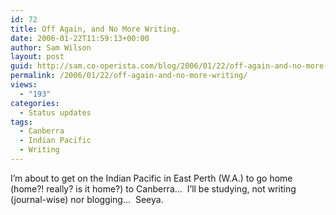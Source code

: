 ```yaml
---
id: 72
title: Off Again, and No More Writing.
date: 2006-01-22T11:59:13+00:00
author: Sam Wilson
layout: post
guid: http://sam.co-operista.com/blog/2006/01/22/off-again-and-no-more-writing/
permalink: /2006/01/22/off-again-and-no-more-writing/
views:
  - "193"
categories:
  - Status updates
tags:
  - Canberra
  - Indian Pacific
  - Writing
---
```

I&#8217;m about to get on the Indian Pacific in East Perth (W.A.) to go home (home?! really? is it home?) to Canberra&#8230;  I&#8217;ll be studying, not writing (journal-wise) nor blogging&#8230;  Seeya.
